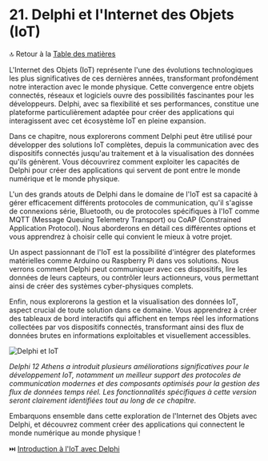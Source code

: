 # 21. Delphi et l'Internet des Objets (IoT)

🔝 Retour à la [Table des matières](/SOMMAIRE.md)

L'Internet des Objets (IoT) représente l'une des évolutions technologiques les plus significatives de ces dernières années, transformant profondément notre interaction avec le monde physique. Cette convergence entre objets connectés, réseaux et logiciels ouvre des possibilités fascinantes pour les développeurs. Delphi, avec sa flexibilité et ses performances, constitue une plateforme particulièrement adaptée pour créer des applications qui interagissent avec cet écosystème IoT en pleine expansion.

Dans ce chapitre, nous explorerons comment Delphi peut être utilisé pour développer des solutions IoT complètes, depuis la communication avec des dispositifs connectés jusqu'au traitement et à la visualisation des données qu'ils génèrent. Vous découvrirez comment exploiter les capacités de Delphi pour créer des applications qui servent de pont entre le monde numérique et le monde physique.

L'un des grands atouts de Delphi dans le domaine de l'IoT est sa capacité à gérer efficacement différents protocoles de communication, qu'il s'agisse de connexions série, Bluetooth, ou de protocoles spécifiques à l'IoT comme MQTT (Message Queuing Telemetry Transport) ou CoAP (Constrained Application Protocol). Nous aborderons en détail ces différentes options et vous apprendrez à choisir celle qui convient le mieux à votre projet.

Un aspect passionnant de l'IoT est la possibilité d'intégrer des plateformes matérielles comme Arduino ou Raspberry Pi dans vos solutions. Nous verrons comment Delphi peut communiquer avec ces dispositifs, lire les données de leurs capteurs, ou contrôler leurs actionneurs, vous permettant ainsi de créer des systèmes cyber-physiques complets.

Enfin, nous explorerons la gestion et la visualisation des données IoT, aspect crucial de toute solution dans ce domaine. Vous apprendrez à créer des tableaux de bord interactifs qui affichent en temps réel les informations collectées par vos dispositifs connectés, transformant ainsi des flux de données brutes en informations exploitables et visuellement accessibles.

![Delphi et IoT](https://placeholder-for-iot.com/image.png)

*Delphi 12 Athens a introduit plusieurs améliorations significatives pour le développement IoT, notamment un meilleur support des protocoles de communication modernes et des composants optimisés pour la gestion des flux de données temps réel. Les fonctionnalités spécifiques à cette version seront clairement identifiées tout au long de ce chapitre.*

Embarquons ensemble dans cette exploration de l'Internet des Objets avec Delphi, et découvrez comment créer des applications qui connectent le monde numérique au monde physique !

⏭️ [Introduction à l'IoT avec Delphi](21-delphi-et-liot/01-introduction-a-liot-avec-delphi.md)
